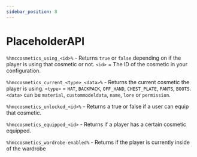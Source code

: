 ```yaml
---
sidebar_position: 8
---
```


# PlaceholderAPI

`%hmccosmetics_using_<id>%` - Returns `true` or `false` depending on if the player is using that cosmetic or not. `<id>` = The ID of the cosmetic in your configuration.

`%hmccosmetics_current_<type>_<data>%` - Returns the current cosmetic the player is using. `<type>` = `HAT`, `BACKPACK`, `OFF_HAND`, `CHEST_PLATE`, `PANTS`, `BOOTS`. `<data>` can be `material`, `custommodeldata`, `name`, `lore` or `permission`.

`%hmccosmetics_unlocked_<id>%` - Returns a true or false if a user can equip that cosmetic.

`%hmccosmetics_equipped_<id>` - Returns if a player has a certain cosmetic equipped.  

`%hmccosmetics_wardrobe-enabled%` - Returns if the player is currently inside of the wardrobe
